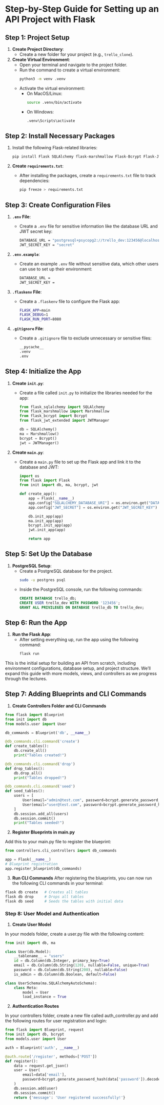 # Step-by-Step Guide for Setting up an API Project with Flask

## Step 1: Project Setup

1. **Create Project Directory**:
   - Create a new folder for your project (e.g., `trello_clone`).
2. **Create Virtual Environment**:
   - Open your terminal and navigate to the project folder.
   - Run the command to create a virtual environment:
     ```bash
     python3 -m venv .venv
     ```
   - Activate the virtual environment:
     - On MacOS/Linux:
       ```bash
       source .venv/bin/activate
       ```
     - On Windows:
       ```bash
       .venv\Scripts\activate
       ```

## Step 2: Install Necessary Packages

1. Install the following Flask-related libraries:

   ```bash
   pip install Flask SQLAlchemy flask-marshmallow Flask-Bcrypt Flask-JWT-Extended python-dotenv psycopg2-binary
   ```

2. **Create `requirements.txt`**:
   - After installing the packages, create a `requirements.txt` file to track dependencies:
     ```bash
     pip freeze > requirements.txt
     ```

## Step 3: Create Configuration Files

1. **`.env` File**:

   - Create a `.env` file for sensitive information like the database URL and JWT secret key:
     ```bash
     DATABASE_URL = "postgresql+psycopg2://trello_dev:123456@localhost:5432/trello_db"
     JWT_SECRET_KEY = "secret"
     ```

2. **`.env.example`**:

   - Create an example `.env` file without sensitive data, which other users can use to set up their environment:
     ```bash
     DATABASE_URL =
     JWT_SECRET_KEY =
     ```

3. **`.flaskenv` File**:

   - Create a `.flaskenv` file to configure the Flask app:
     ```bash
     FLASK_APP=main
     FLASK_DEBUG=1
     FLASK_RUN_PORT=8080
     ```

4. **`.gitignore` File**:
   - Create a `.gitignore` file to exclude unnecessary or sensitive files:
     ```bash
     __pycache__
     .venv
     .env
     ```

## Step 4: Initialize the App

1. **Create `init.py`**:

   - Create a file called `init.py` to initialize the libraries needed for the app:

     ```python
     from flask_sqlalchemy import SQLAlchemy
     from flask_marshmallow import Marshmallow
     from flask_bcrypt import Bcrypt
     from flask_jwt_extended import JWTManager

     db = SQLAlchemy()
     ma = Marshmallow()
     bcrypt = Bcrypt()
     jwt = JWTManager()
     ```

2. **Create `main.py`**:

   - Create a `main.py` file to set up the Flask app and link it to the database and JWT:

     ```python
     import os
     from flask import Flask
     from init import db, ma, bcrypt, jwt

     def create_app():
         app = Flask(__name__)
         app.config["SQLALCHEMY_DATABASE_URI"] = os.environ.get("DATABASE_URL")
         app.config["JWT_SECRET"] = os.environ.get("JWT_SECRET_KEY")

         db.init_app(app)
         ma.init_app(app)
         bcrypt.init_app(app)
         jwt.init_app(app)

         return app
     ```

## Step 5: Set Up the Database

1. **PostgreSQL Setup**:
   - Create a PostgreSQL database for the project.
     ```bash
     sudo -u postgres psql
     ```
   - Inside the PostgreSQL console, run the following commands:
     ```sql
     CREATE DATABASE trello_db;
     CREATE USER trello_dev WITH PASSWORD '123456';
     GRANT ALL PRIVILEGES ON DATABASE trello_db TO trello_dev;
     ```

## Step 6: Run the App

1. **Run the Flask App**:
   - After setting everything up, run the app using the following command:
     ```bash
     flask run
     ```

This is the initial setup for building an API from scratch, including environment configurations, database setup, and project structure. We’ll expand this guide with more models, views, and controllers as we progress through the lectures.

## Step 7: Adding Blueprints and CLI Commands

1. **Create Controllers Folder and CLI Commands**

```python
from flask import Blueprint
from init import db
from models.user import User

db_commands = Blueprint('db', __name__)

@db_commands.cli.command('create')
def create_tables():
    db.create_all()
    print("Tables created!")

@db_commands.cli.command('drop')
def drop_tables():
    db.drop_all()
    print("Tables dropped!")

@db_commands.cli.command('seed')
def seed_tables():
    users = [
        User(email="admin@test.com", password=bcrypt.generate_password_hash("123456").decode('utf-8'), is_admin=True),
        User(email="user@test.com", password=bcrypt.generate_password_hash("123456").decode('utf-8'), is_admin=False)
    ]
    db.session.add_all(users)
    db.session.commit()
    print("Tables seeded!")
```

2. **Register Blueprints in main.py**

Add this to your main.py file to register the blueprint:

```python
from controllers.cli_controllers import db_commands

app = Flask(__name__)
# Blueprint registration
app.register_blueprint(db_commands)
```

3. **Run CLI Commands**
   After registering the blueprints, you can now run the following CLI commands in your terminal:

```bash
flask db create   # Creates all tables
flask db drop     # Drops all tables
flask db seed     # Seeds the tables with initial data
```

### Step 8: User Model and Authentication

1. **Create User Model**

In your models folder, create a user.py file with the following content:

```python
from init import db, ma

class User(db.Model):
    __tablename__ = "users"
    id = db.Column(db.Integer, primary_key=True)
    email = db.Column(db.String(120), nullable=False, unique=True)
    password = db.Column(db.String(200), nullable=False)
    is_admin = db.Column(db.Boolean, default=False)

class UserSchema(ma.SQLAlchemyAutoSchema):
    class Meta:
        model = User
        load_instance = True
```

2. **Authentication Routes**

In your controllers folder, create a new file called auth_controller.py and add the following routes for user registration and login:

```python
from flask import Blueprint, request
from init import db, bcrypt
from models.user import User

auth = Blueprint('auth', __name__)

@auth.route('/register', methods=['POST'])
def register():
    data = request.get_json()
    user = User(
        email=data['email'],
        password=bcrypt.generate_password_hash(data['password']).decode('utf-8')
    )
    db.session.add(user)
    db.session.commit()
    return {'message': 'User registered successfully!'}
```
